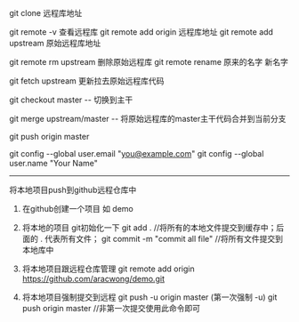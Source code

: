 
git clone 远程库地址

git remote -v 查看远程库
git remote add origin 远程库地址
git remote add upstream  原始远程库地址

git remote rm upstream 删除原始远程库
git remote rename 原来的名字 新名字

git fetch upstream 更新拉去原始远程库代码

git checkout master  -- 切换到主干

git merge upstream/master  -- 将原始远程库的master主干代码合并到当前分支

git push origin master

git config --global user.email "you@example.com"
git config --global user.name "Your Name"

--------------------------------------
将本地项目push到github远程仓库中

1. 在github创建一个项目 如 demo

2. 将本地的项目 git初始化一下
      git add .      //将所有的本地文件提交到缓存中；后面的 . 代表所有文件；
      git commit -m "commit all file"  //将所有文件提交到本地库中

3. 将本地项目跟远程仓库管理
   git remote add origin https://github.com/aracwong/demo.git
4. 将本地项目强制提交到远程
   git push -u origin master (第一次强制 -u)
   git push origin master //非第一次提交使用此命令即可
